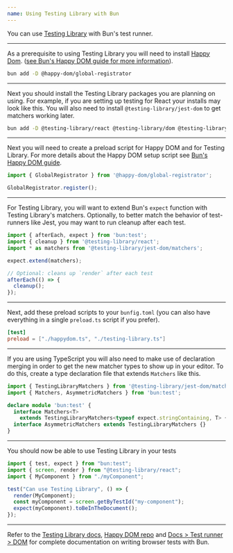 ```yaml
---
name: Using Testing Library with Bun
---
```


You can use [Testing Library](https://testing-library.com/) with Bun's test runner.

---

As a prerequisite to using Testing Library you will need to install [Happy Dom](https://github.com/capricorn86/happy-dom). ([see Bun's Happy DOM guide for more information](https://bun.sh/guides/test/happy-dom)).

```sh
bun add -D @happy-dom/global-registrator
```

---

Next you should install the Testing Library packages you are planning on using. For example, if you are setting up testing for React your installs may look like this. You will also need to install `@testing-library/jest-dom` to get matchers working later.

```sh
bun add -D @testing-library/react @testing-library/dom @testing-library/jest-dom
```

---

Next you will need to create a preload script for Happy DOM and for Testing Library. For more details about the Happy DOM setup script see [Bun's Happy DOM guide](https://bun.sh/guides/test/happy-dom).

```ts#happydom.ts
import { GlobalRegistrator } from '@happy-dom/global-registrator';

GlobalRegistrator.register();
```

---

For Testing Library, you will want to extend Bun's `expect` function with Testing Library's matchers. Optionally, to better match the behavior of test-runners like Jest, you may want to run cleanup after each test.

```ts#testing-library.ts
import { afterEach, expect } from 'bun:test';
import { cleanup } from '@testing-library/react';
import * as matchers from '@testing-library/jest-dom/matchers';

expect.extend(matchers);

// Optional: cleans up `render` after each test
afterEach(() => {
  cleanup();
});
```

---

Next, add these preload scripts to your `bunfig.toml` (you can also have everything in a single `preload.ts` script if you prefer).

```toml#bunfig.toml
[test]
preload = ["./happydom.ts", "./testing-library.ts"]
```

---

If you are using TypeScript you will also need to make use of declaration merging in order to get the new matcher types to show up in your editor. To do this, create a type declaration file that extends `Matchers` like this.

```ts#matchers.d.ts
import { TestingLibraryMatchers } from '@testing-library/jest-dom/matchers';
import { Matchers, AsymmetricMatchers } from 'bun:test';

declare module 'bun:test' {
  interface Matchers<T>
    extends TestingLibraryMatchers<typeof expect.stringContaining, T> {}
  interface AsymmetricMatchers extends TestingLibraryMatchers {}
}
```

---

You should now be able to use Testing Library in your tests

```ts
import { test, expect } from "bun:test";
import { screen, render } from "@testing-library/react";
import { MyComponent } from "./myComponent";

test("Can use Testing Library", () => {
  render(MyComponent);
  const myComponent = screen.getByTestId("my-component");
  expect(myComponent).toBeInTheDocument();
});
```

---

Refer to the [Testing Library docs](https://testing-library.com/), [Happy DOM repo](https://github.com/capricorn86/happy-dom) and [Docs > Test runner > DOM](https://bun.sh/docs/test/dom) for complete documentation on writing browser tests with Bun.
